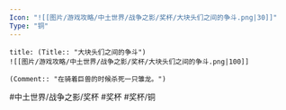 ```yaml
---
Icon: "![[图片/游戏攻略/中土世界/战争之影/奖杯/大块头们之间的争斗.png|30]]"
Type: "铜"
---
```

```ad-common-bronze-trophy
title: (Title:: "大块头们之间的争斗")
![[图片/游戏攻略/中土世界/战争之影/奖杯/大块头们之间的争斗.png|100]]

(Comment:: "在骑着巨兽的时候杀死一只雏龙。")
```

#中土世界/战争之影/奖杯 #奖杯 #奖杯/铜
